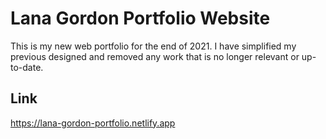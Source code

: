 # Lana Gordon Portfolio Website
This is my new web portfolio for the end of 2021. I have simplified my previous designed and removed any work that is no longer relevant or up-to-date.

## Link
https://lana-gordon-portfolio.netlify.app
